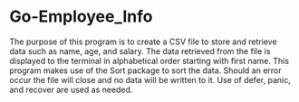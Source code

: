 # Go-Employee_Info
The purpose of this program is to create a CSV file to store and retrieve data such as name, age, and salary.
The data retrieved from the file is displayed to the terminal in alphabetical order starting with first name.
This program makes use of the Sort package to sort the data.
Should an error occur the file will close and no data will be written to it.
Use of defer, panic, and recover are used as needed.
